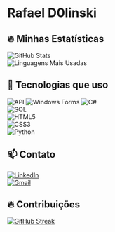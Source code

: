 # Rafael D0linski  

## 🔥 Minhas Estatísticas  
![GitHub Stats](https://github-readme-stats.vercel.app/api?username=RafaelD0lonski&show_icons=true&theme=radical)  
![Linguagens Mais Usadas](https://github-readme-stats.vercel.app/api/top-langs/?username=RafaelD0lonski&layout=compact&theme=radical)  

## 🚀 Tecnologias que uso  

![API](https://img.shields.io/badge/API-005571?style=for-the-badge&logo=fastapi)
![Windows Forms](https://img.shields.io/badge/Windows%20Forms-0078D6?style=for-the-badge&logo=windows)
![C#](https://img.shields.io/badge/C%23-239120?style=for-the-badge&logo=c-sharp&logoColor=white)  
![SQL](https://img.shields.io/badge/SQL-4479A1?style=for-the-badge&logo=postgresql&logoColor=white)  
![HTML5](https://img.shields.io/badge/HTML5-E34F26?style=for-the-badge&logo=html5&logoColor=white)  
![CSS3](https://img.shields.io/badge/CSS3-1572B6?style=for-the-badge&logo=css3&logoColor=white)  
![Python](https://img.shields.io/badge/Python-3776AB?style=for-the-badge&logo=python&logoColor=white)  

## 📫 Contato  
[![LinkedIn](https://img.shields.io/badge/LinkedIn-0077B5?style=for-the-badge&logo=linkedin&logoColor=white)](https://www.linkedin.com/public-profile/settings?trk=d_flagship3_profile_self_view_public_profile)  
[![Gmail](https://img.shields.io/badge/Gmail-D14836?style=for-the-badge&logo=gmail&logoColor=white)](mailto:rafaeldolinski14@gmail.com)  

## 🔥 Contribuições  
[![GitHub Streak](https://streak-stats.demolab.com?user=RafaelD0lonski&theme=dark&date_format=j%20M%5B%20Y%5D)](https://git.io/streak-stats)
